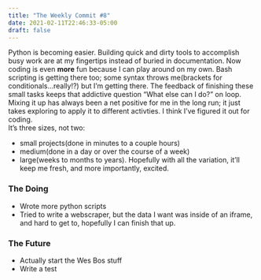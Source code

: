 ```yaml
---
title: "The Weekly Commit #8"
date: 2021-02-11T22:46:33-05:00
draft: false
--- 
```

Python is becoming easier. Building quick and dirty tools to accomplish busy work are at my fingertips instead of buried in documentation. Now coding is even __more__ fun because I can play around on my own. Bash scripting is getting there too; some syntax throws me(brackets for conditionals…really!?) but I’m getting there. The feedback of finishing these small tasks keeps that addictive question “What else can I do?” on loop.  
Mixing it up has always been a net positive for me in the long run; it just takes exploring to apply it to different activties. I think I’ve figured it out for coding.  
It’s three sizes, not two: 
* small projects(done in minutes to a couple hours) 
* medium(done in a day or over the course of a week)
* large(weeks to months to years). 
Hopefully with all the variation, it’ll keep me fresh, and more importantly, excited.
### The Doing
* Wrote more python scripts
* Tried to write a webscraper, but the data I want was inside of an iframe, and hard to get to, hopefully I can finish that up.
### The Future
* Actually start the Wes Bos stuff
* Write a test

